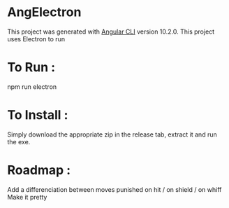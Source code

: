 # AngElectron

This project was generated with [Angular CLI](https://github.com/angular/angular-cli) version 10.2.0.
This project uses Electron to run

# To Run : 

npm run electron

# To Install : 

Simply download the appropriate zip in the release tab, extract it and run the exe.

# Roadmap :
Add a differenciation between moves punished on hit / on shield / on whiff
Make it pretty
